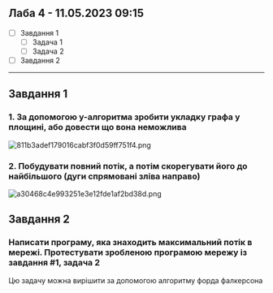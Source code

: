 ## Лаба 4 - 11.05.2023 09:15

- [ ] Завдання 1
  - [ ] Задача 1
  - [ ] Задача 2
- [ ] Завдання 2

---

## Завдання 1

### 1. За допомогою y-алгоритма зробити укладку графа у площині, або довести що вона неможлива

![811b3adef179016cabf3f0d59ff751f4.png](:/46d4448bd0904a34a27830a694942ecd)

### 2. Побудувати повний потік, а потім скорегувати його до найбільшого (дуги спрямовані зліва направо)

![a30468c4e993251e3e12fde1af2bd38d.png](:/4eff5808f2e04c7ba4667cf8beed20fe)

## Завдання 2

### Написати програму, яка знаходить максимальний потік в мережі. Протестувати зробленою програмою мережу із завдання #1, задача 2

Цю задачу можна вирішити за допомогою алгоритму форда фалкерсона
